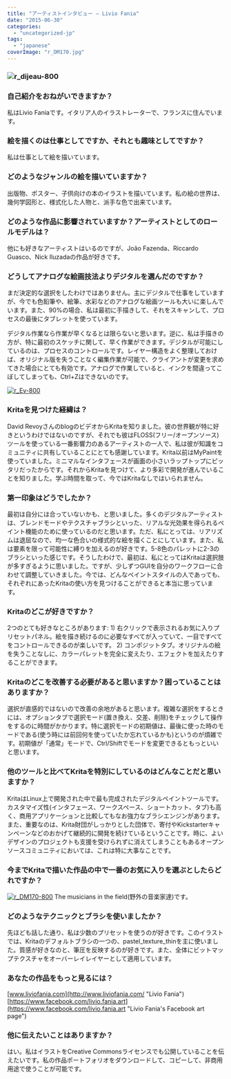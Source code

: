 ```yaml
---
title: "アーティストインタビュー – Livio Fania"
date: "2015-06-30"
categories: 
  - "uncategorized-jp"
tags: 
  - "japanese"
coverImage: "r_DM170.jpg"
---
```


### ![r_dijeau-800](/images/posts/2015/r_dijeau-800.jpeg)

### 自己紹介をおねがいできますか？

私はLivio Faniaです。イタリア人のイラストレーターで、フランスに住んでいます。

### 絵を描くのは仕事としてですか、それとも趣味としてですか？

私は仕事として絵を描いています。

### どのようなジャンルの絵を描いていますか？

出版物、ポスター、子供向けの本のイラストを描いています。私の絵の世界は、幾何学図形と、様式化した人物と、派手な色で出来ています。

### どのような作品に影響されていますか？アーティストとしてのロールモデルは？

他にも好きなアーティストはいるのですが、João Fazenda、Riccardo Guasco、Nick Iluzadaの作品が好きです。

### どうしてアナログな絵画技法よりデジタルを選んだのですか？

まだ決定的な選択をしたわけではありません。主にデジタルで仕事をしていますが、今でも色鉛筆や、絵筆、水彩などのアナログな絵画ツールも大いに楽しんでいます。また、90%の場合、私は最初に手描きして、それをスキャンして、プロセスの最後にタブレットを使っています。

デジタル作業なら作業が早くなるとは限らないと思います。逆に、私は手描きの方が、特に最初のスケッチに関して、早く作業ができます。デジタルが可能にしているのは、プロセスのコントロールです。レイヤー構造をよく整理しておけば、オリジナル版を失うことなく編集作業が可能で、クライアントが変更を求めてきた場合にとても有効です。アナログで作業していると、インクを間違ってこぼしてしまっても、Ctrl+Zはできないのです。

[![r_Ev-800](/images/posts/2015/r_Ev-800.jpeg)](/images/posts/2015/r_Ev.jpeg)

### Kritaを見つけた経緯は？

David RevoyさんのblogのビデオからKritaを知りました。彼の世界観が特に好きというわけではないのですが、それでも彼はFLOSS(フリー/オープンソース)ツールを使っている一番影響力のあるアーティストの一人で、私は彼が知識をコミュニティに共有していることにとても感謝しています。Krita以前はMyPaintを使っていました。ミニマルなインタフェースが画面の小さいラップトップにピッタリだったからです。それからKritaを見つけて、より多彩で開発が進んでいることを知りました。学ぶ時間を取って、今ではKritaなしではいられません。

### 第一印象はどうでしたか？

最初は自分には合っていないかも、と思いました。多くのデジタルアーティストは、ブレンドモードやテクスチャブラシといった、リアルな光効果を得られるペイント機能のために使っているのだと思います。ただ、私にとっては、リアリズムは退屈なので、均一な色合いの様式的な絵を描くことにしています。また、私は要素を限って可能性に縛りを加えるのが好きです。5-8色のパレットに2-3のブラシといった感じです。そうしたわけで、最初は、私にとってはKritaは選択肢が多すぎるように思いました。ですが、少しずつGUIを自分のワークフローに合わせて調整していきました。今では、どんなペイントスタイルの人であっても、それぞれにあったKritaの使い方を見つけることができると本当に思っています。

### Kritaのどこが好きですか？

2つのとても好きなところがあります: 1) 右クリックで表示されるお気に入りプリセットパネル。絵を描き続けるのに必要なすべてが入っていて、一目ですべてをコントロールできるのが楽しいです。 2) コンポジットタブ。オリジナルの絵を失うことなしに、カラーパレットを完全に変えたり、エフェクトを加えたりすることができます。

### Kritaのどこを改善する必要があると思いますか？困っていることはありますか？

選択が直感的ではないので改善の余地があると思います。複雑な選択をするときには、オプションタブで選択モード(置き換え、交差、削除)をチェックして操作をするのに時間がかかります。特に選択モードの初期値は、最後に使った時のモードである(使う時には前回何を使っていたか忘れているかも)というのが煩雑です。初期値が「通常」モードで、Ctrl/Shiftでモードを変更できるともっといいと思います。

### 他のツールと比べてKritaを特別にしているのはどんなことだと思いますか？

KritaはLinux上で開発された中で最も完成されたデジタルペイントツールです。カスタマイズ性(インタフェース、ワークスペース、ショートカット、タブ)も高く、商用アプリケーションと比較してもなお強力なブラシエンジンがあります。また、重要なのは、Krita財団がしっかりとした団体で、寄付やKickstarterキャンペーンなどのおかげて継続的に開発を続けているということです。時に、よいデザインのプロジェクトも支援を受けられずに消えてしまうこともあるオープンソースコミュニティにおいては、これは特に大事なことです。

### 今までKritaで描いた作品の中で一番のお気に入りを選ぶとしたらどれですか？

[![r_DM170-800](/images/posts/2015/r_DM170-800.jpg)](/images/posts/2015/r_DM170.jpg) The musicians in the field(野外の音楽家達)です。

### どのようなテクニックとブラシを使いましたか？

先ほども話した通り、私は少数のプリセットを使うのが好きです。このイラストでは、Kritaのデフォルトブラシの一つの、pastel\_texture\_thinを主に使いました。質感が好きなのと、筆圧を反映するのが好きです。また、全体にビットマップテクスチャをオーバーレイレイヤーとして適用しています。

### あなたの作品をもっと見るには？

[www.liviofania.com](http://www.liviofania.com/ "Livio Fania") [https://www.facebook.com/livio.fania.art](https://www.facebook.com/livio.fania.art "Livio Fania's Facebook art page")

### 他に伝えたいことはありますか？

はい。私はイラストをCreative Commonsライセンスでも公開していることを伝えたいです。私の作品ポートフォリオをダウンロードして、コピーして、非商用用途で使うことが可能です。
